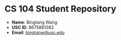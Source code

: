 # CS 104 Student Repository

- **Name**: Bingtang Wang
- **USC ID**: 8675881382
- **Email**: bingtanw@usc.edu
